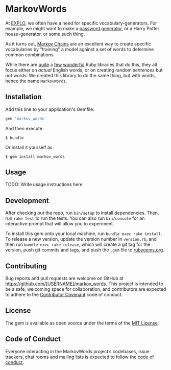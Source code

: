 # MarkovWords

At [EXPLO](https://www.explo.org), we often have a need for specific vocabulary-generators. For example, we might want to make a [password generator](http://lab.explo.org/password), or a Harry Potter house-generator, or some such thing.

As it turns out, [Markov Chains](http://www.thagomizer.com/blog/2017/11/07/markov-models.html) are an excellent way to create specific vocabularies by "training" a model against a set of words to determine common combinations.

While there are [quite](https://github.com/dabrorius/markov-noodles) a [few](https://github.com/dabrorius/markov-noodles) [wonderful](https://github.com/imikimi/literate_randomizer) Ruby libraries that do this, they all focus either on _actual_ English words, or on creating random _sentences_ but not words. We created this library to do the same thing, but with words, hence the name `MarkovWords`.



## Installation

Add this line to your application's Gemfile:

```ruby
gem 'markov_words'
```

And then execute:

    $ bundle

Or install it yourself as:

    $ gem install markov_words

## Usage

TODO: Write usage instructions here

## Development

After checking out the repo, run `bin/setup` to install dependencies. Then, run `rake test` to run the tests. You can also run `bin/console` for an interactive prompt that will allow you to experiment.

To install this gem onto your local machine, run `bundle exec rake install`. To release a new version, update the version number in `version.rb`, and then run `bundle exec rake release`, which will create a git tag for the version, push git commits and tags, and push the `.gem` file to [rubygems.org](https://rubygems.org).

## Contributing

Bug reports and pull requests are welcome on GitHub at https://github.com/[USERNAME]/markov_words. This project is intended to be a safe, welcoming space for collaboration, and contributors are expected to adhere to the [Contributor Covenant](http://contributor-covenant.org) code of conduct.

## License

The gem is available as open source under the terms of the [MIT License](https://opensource.org/licenses/MIT).

## Code of Conduct

Everyone interacting in the MarkovWords project’s codebases, issue trackers, chat rooms and mailing lists is expected to follow the [code of conduct](https://github.com/[USERNAME]/markov_words/blob/master/CODE_OF_CONDUCT.md).
